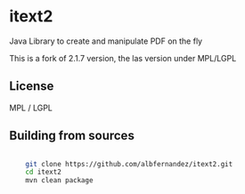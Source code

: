 # itext2

Java Library to create and manipulate PDF on the fly

This is a fork of 2.1.7 version, the las version under MPL/LGPL

## License

MPL / LGPL

## Building from sources

```bash

    git clone https://github.com/albfernandez/itext2.git
    cd itext2
    mvn clean package
    
``` 

